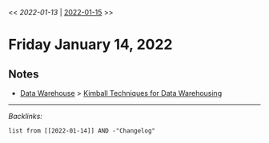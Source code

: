 \<\< *2022-01-13* | [2022-01-15](2022-01-15.md) >>

# Friday January 14, 2022

## Notes

* [Data Warehouse](../../../../0-Slipbox/Data%20Warehouse.md) > [Kimball Techniques for Data Warehousing](../../../../0-Slipbox/Kimball%20Techniques%20for%20Data%20Warehousing.md)

---

*Backlinks:*

````dataview
list from [[2022-01-14]] AND -"Changelog"
````
